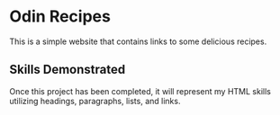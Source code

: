 # Odin Recipes

This is a simple website that contains links to some delicious recipes.

## Skills Demonstrated

Once this project has been completed, it will represent my HTML skills utilizing headings, paragraphs, lists, and links.
